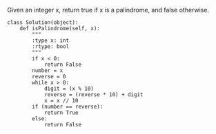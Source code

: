 Given an integer x, return true if x is a palindrome, and false otherwise.

```
class Solution(object):
    def isPalindrome(self, x):
        """
        :type x: int
        :rtype: bool
        """
        if x < 0:
            return False
        number = x
        reverse = 0
        while x > 0:
            digit = (x % 10)
            reverse = (reverse * 10) + digit
            x = x // 10
        if (number == reverse):
            return True
        else:
            return False
```
